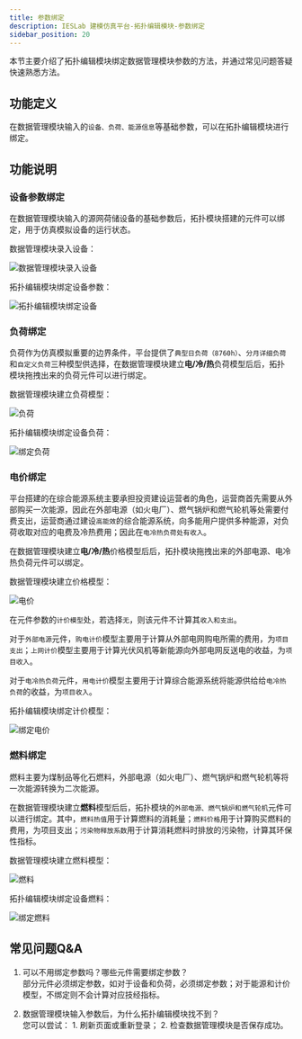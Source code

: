 ```yaml
---
title: 参数绑定
description: IESLab 建模仿真平台-拓扑编辑模块-参数绑定
sidebar_position: 20
---
```


本节主要介绍了拓扑编辑模块绑定数据管理模块参数的方法，并通过常见问题答疑快速熟悉方法。

## 功能定义

在数据管理模块输入的`设备、负荷、能源信息`等基础参数，可以在拓扑编辑模块进行绑定。

## 功能说明

### 设备参数绑定

在数据管理模块输入的源网荷储设备的基础参数后，拓扑模块搭建的元件可以绑定，用于仿真模拟设备的运行状态。

数据管理模块录入设备：

![数据管理模块录入设备](./device.png "数据管理模块录入设备")

拓扑编辑模块绑定设备参数：

![拓扑编辑模块绑定设备](./topo-device.png "拓扑编辑模块绑定设备")

### 负荷绑定

负荷作为仿真模拟重要的边界条件，平台提供了`典型日负荷（8760h）`、`分月详细负荷`和`自定义负荷`三种模型供选择，在数据管理模块建立**电/冷/热**负荷模型后后，拓扑模块拖拽出来的负荷元件可以进行绑定。

数据管理模块建立负荷模型：

![负荷](./load.png "负荷")

拓扑编辑模块绑定设备负荷：

![绑定负荷](./topo-load.png "绑定负荷")

### 电价绑定

平台搭建的在综合能源系统主要承担投资建设运营者的角色，运营商首先需要从外部购买一次能源，因此在外部电源（如火电厂）、燃气锅炉和燃气轮机等处需要付费支出，运营商通过建设`高能效`的综合能源系统，向多能用户提供多种能源，对负荷收取对应的电费及冷热费用；因此在`电冷热负荷处有收入`。


在数据管理模块建立**电/冷/热**价格模型后后，拓扑模块拖拽出来的外部电源、电冷热负荷元件可以绑定。

数据管理模块建立价格模型：

![电价](./price.png "电价")

在元件参数的`计价模型`处，若选择`无`，则该元件不计算其`收入和支出`。

对于`外部电源`元件，`购电计价`模型主要用于计算从外部电网购电所需的费用，为`项目支出`；`上网计价`模型主要用于计算光伏风机等新能源向外部电网反送电的收益，为`项目收入`。

对于`电冷热负荷`元件，`用电计价`模型主要用于计算综合能源系统将能源供给给`电冷热负荷`的收益，为`项目收入`。

拓扑编辑模块绑定计价模型：

![绑定电价](./topo-price.png "绑定电价")

### 燃料绑定

燃料主要为煤制品等化石燃料，外部电源（如火电厂）、燃气锅炉和燃气轮机等将一次能源转换为二次能源。

在数据管理模块建立**燃料**模型后后，拓扑模块的`外部电源、燃气锅炉和燃气轮机`元件可以进行绑定。其中，`燃料热值`用于计算燃料的消耗量；`燃料价格`用于计算购买燃料的费用，为项目支出；`污染物释放系数`用于计算消耗燃料时排放的污染物，计算其环保性指标。

数据管理模块建立燃料模型：

![燃料](./fuel.png "燃料")

拓扑编辑模块绑定设备燃料：

![绑定燃料](./topo-fuel.png "绑定燃料")


## 常见问题Q&A

1. 可以不用绑定参数吗？哪些元件需要绑定参数？  
   部分元件必须绑定参数，如对于设备和负荷，必须绑定参数；对于能源和计价模型，不绑定则不会计算对应技经指标。

2. 数据管理模块输入参数后，为什么拓扑编辑模块找不到？  
   您可以尝试： 1. 刷新页面或重新登录； 2. 检查数据管理模块是否保存成功。